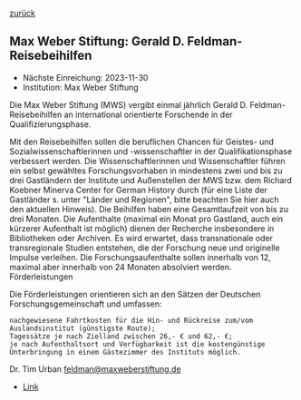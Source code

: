 [zurück](/funding/)

## Max Weber Stiftung: Gerald D. Feldman-Reisebeihilfen

* Nächste Einreichung: 2023-11-30
* Institution: Max Weber Stiftung

Die Max Weber Stiftung (MWS) vergibt einmal jährlich Gerald D. Feldman-Reisebeihilfen an international orientierte Forschende in der Qualifizierungsphase.

Mit den Reisebeihilfen sollen die beruflichen Chancen für Geistes- und Sozialwissenschaftlerinnen und -wissenschaftler in der Qualifikationsphase verbessert werden. Die Wissenschaftlerinnen und Wissenschaftler führen ein selbst gewähltes Forschungsvorhaben in mindestens zwei und bis zu drei Gastländern der Institute und Außenstellen der MWS bzw. dem Richard Koebner Minerva Center for German History durch (für eine Liste der Gastländer s. unter "Länder und Regionen", bitte beachten Sie hier auch den aktuellen Hinweis). Die Beihilfen haben eine Gesamtlaufzeit von bis zu drei Monaten. Die Aufenthalte (maximal ein Monat pro Gastland, auch ein kürzerer Aufenthalt ist möglich) dienen der Recherche insbesondere in Bibliotheken oder Archiven. Es wird erwartet, dass transnationale oder transregionale Studien entstehen, die der Forschung neue und originelle Impulse verleihen. Die Forschungsaufenthalte sollen innerhalb von 12, maximal aber innerhalb von 24 Monaten absolviert werden.
Förderleistungen

Die Förderleistungen orientieren sich an den Sätzen der Deutschen Forschungsgemeinschaft und umfassen:

    nachgewiesene Fahrtkosten für die Hin- und Rückreise zum/vom Auslandsinstitut (günstigste Route);
    Tagessätze je nach Zielland zwischen 26,- € und 62,- €;
    je nach Aufenthaltsort und Verfügbarkeit ist die kostengünstige Unterbringung in einem Gästezimmer des Instituts möglich.


Dr. Tim Urban
feldman@maxweberstiftung.de

* [Link](https://www.maxweberstiftung.de/feldman)